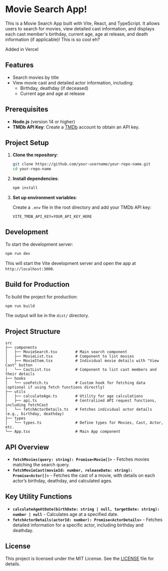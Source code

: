 # Movie Search App!

This is a Movie Search App built with Vite, React, and TypeScript. It allows users to search for movies, view detailed cast information, and displays each cast member's birthday, current age, age at release, and death information (if applicable)! This is so cool eh?

Added in Vercel

## Features

- Search movies by title
- View movie cast and detailed actor information, including:
  - Birthday, deathday (if deceased)
  - Current age and age at release

## Prerequisites

- **Node.js** (version 14 or higher)
- **TMDb API Key**: Create a [TMDb](https://www.themoviedb.org/) account to obtain an API key.

## Project Setup

1. **Clone the repository**:

   ```bash
   git clone https://github.com/your-username/your-repo-name.git
   cd your-repo-name
   ```

2. **Install dependencies**:

   ```bash
   npm install
   ```

3. **Set up environment variables**:

   Create a `.env` file in the root directory and add your TMDb API key:

   ```plaintext
   VITE_TMDB_API_KEY=YOUR_API_KEY_HERE
   ```

## Development

To start the development server:

```bash
npm run dev
```

This will start the Vite development server and open the app at `http://localhost:3000`.

## Build for Production

To build the project for production:

```bash
npm run build
```

The output will be in the `dist/` directory.

## Project Structure

```plaintext
src
├── components
│   ├── MovieSearch.tsx        # Main search component
│   ├── MovieList.tsx          # Component to list movies
│   ├── MovieItem.tsx          # Individual movie details with "View Cast" button
│   └── CastList.tsx           # Component to list cast members and their details
├── hooks
│   └── useFetch.ts            # Custom hook for fetching data (optional if using fetch functions directly)
├── utils
│   ├── calculateAge.ts        # Utility for age calculations
│   ├── api.ts                 # Centralized API request functions, including fetchCast
│   └── fetchActorDetails.ts   # Fetches individual actor details (e.g., birthday, deathday)
├── types
│   └── types.ts               # Define types for Movies, Cast, Actor, etc.
└── App.tsx                    # Main App component
```

## API Overview

- **`fetchMovies(query: string): Promise<Movie[]>`** - Fetches movies matching the search query.
- **`fetchMovieCast(movieId: number, releaseDate: string): Promise<Actor[]>`** - Fetches the cast of a movie, with details on each actor’s birthday, deathday, and calculated ages.

## Key Utility Functions

- **`calculateAgeAtDate(birthDate: string | null, targetDate: string): number | null`** - Calculates age at a specified date.
- **`fetchActorDetails(actorId: number): Promise<ActorDetails>`** - Fetches detailed information for a specific actor, including birthday and deathday.

## License

This project is licensed under the MIT License. See the [LICENSE](LICENSE) file for details.
